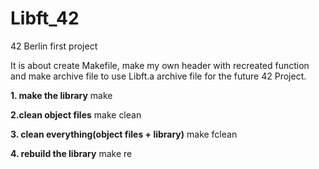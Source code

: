 # Libft_42
42 Berlin first project


It is about create Makefile, make my own header with recreated function and make archive file to use Libft.a archive file for the future 42 Project.

**1. make the library**
make

**2.clean object files**
make clean

**3. clean everything(object files + library)**
make fclean

**4. rebuild the library**
make re